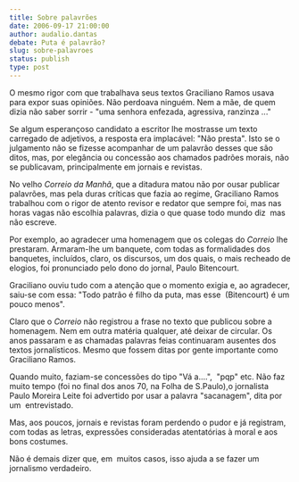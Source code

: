```yaml
---
title: Sobre palavrões
date: 2006-09-17 21:00:00
author: audalio.dantas
debate: Puta é palavrão?
slug: sobre-palavroes
status: publish 
type: post
---
```


O mesmo rigor com que trabalhava seus textos Graciliano Ramos usava para expor suas opiniões. Não perdoava ninguém. Nem a mãe, de quem dizia não saber sorrir - "uma senhora enfezada, agressiva, ranzinza ..." 


Se algum esperançoso candidato a escritor lhe mostrasse um texto carregado de adjetivos, a resposta era implacável: "Não presta". Isto se o julgamento não se fizesse acompanhar de um palavrão desses que são ditos, mas, por elegância ou concessão aos chamados padrões morais, não se publicavam, principalmente em jornais e revistas. 


No velho *Correio da Manhã*, que a ditadura matou não por ousar publicar palavrões, mas pela duras críticas que fazia ao regime, Graciliano Ramos trabalhou com o rigor de atento revisor e redator que sempre foi, mas nas horas vagas não escolhia palavras, dizia o que quase todo mundo diz  mas não escreve. 


Por exemplo, ao agradecer uma homenagem que os colegas do *Correio* lhe prestaram. Armaram-lhe um banquete, com todas as formalidades dos banquetes, incluídos, claro, os discursos, um dos quais, o mais recheado de elogios, foi pronunciado pelo dono do jornal, Paulo Bitencourt.


Graciliano ouviu tudo com a atenção que o momento exigia e, ao agradecer, saiu-se com essa: "Todo patrão é filho da puta, mas esse  (Bitencourt) é um pouco menos".


Claro que o *Correio* não registrou a frase no texto que publicou sobre a homenagem. Nem em outra matéria qualquer, até deixar de circular. Os anos passaram e as chamadas palavras feias continuaram ausentes dos textos jornalísticos. Mesmo que fossem ditas por gente importante como Graciliano Ramos.


Quando muito, faziam-se concessões do tipo "Vá a....",  "pqp" etc. Não faz muito tempo (foi no final dos anos 70, na Folha de S.Paulo),o jornalista Paulo Moreira Leite foi advertido por usar a palavra "sacanagem", dita por um  entrevistado.


Mas, aos poucos, jornais e revistas foram perdendo o pudor e já registram, com todas as letras, expressões consideradas atentatórias à moral e aos bons costumes.


Não é demais dizer que, em  muitos casos, isso ajuda a se fazer um jornalismo verdadeiro. 


 


 


